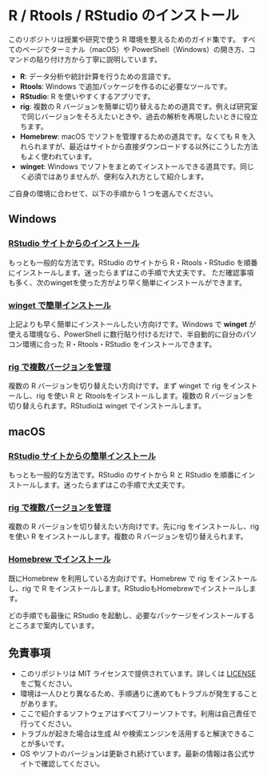 # R / Rtools / RStudio のインストール

このリポジトリは授業や研究で使う R 環境を整えるためのガイド集です。
すべてのページでターミナル（macOS）や PowerShell（Windows）の開き方、コマンドの貼り付け方から丁寧に説明しています。

- **R**: データ分析や統計計算を行うための言語です。
- **Rtools**: Windows で追加パッケージを作るのに必要なツールです。
- **RStudio**: R を使いやすくするアプリです。
- **rig**: 複数の R バージョンを簡単に切り替えるための道具です。例えば研究室で同じバージョンをそろえたいときや、過去の解析を再現したいときに役立ちます。
- **Homebrew**: macOS でソフトを管理するための道具です。なくても R を入れられますが、最近はサイトから直接ダウンロードする以外にこうした方法もよく使われています。
- **winget**: Windows でソフトをまとめてインストールできる道具です。同じく必須ではありませんが、便利な入れ方として紹介します。

ご自身の環境に合わせて、以下の手順から 1 つを選んでください。

## Windows

### [RStudio サイトからのインストール](windows-rstudio.md)
もっとも一般的な方法です。RStudio のサイトから R・Rtools・RStudio を順番にインストールします。迷ったらまずはこの手順で大丈夫です。
ただ確認事項も多く、次のwingetを使った方がより早く簡単にインストールができます。

### [winget で簡単インストール](windows-winget.md)
上記よりも早く簡単にインストールしたい方向けです。Windows で **winget** が使える環境なら、PowerShell に数行貼り付けるだけで、半自動的に自分のパソコン環境に合った R・Rtools・RStudio をインストールできます。

### [rig で複数バージョンを管理](windows-rig.md)
複数の R バージョンを切り替えたい方向けです。まず winget で rig をインストールし、rig を使い R と Rtoolsをインストールします。複数の R バージョンを切り替えられます。RStudioは winget でインストールします。

## macOS

### [RStudio サイトからの簡単インストール](mac-rstudio.md)
もっとも一般的な方法です。RStudio のサイトから R と RStudio を順番にインストールします。迷ったらまずはこの手順で大丈夫です。

### [rig で複数バージョンを管理](mac-rig.md)
複数の R バージョンを切り替えたい方向けです。先にrig をインストールし、rigを使い R をインストールします。複数の R バージョンを切り替えられます。

### [Homebrew でインストール](mac-homebrew.md)
既にHomebrew を利用している方向けです。Homebrew で rig をインストールし、rig で R をインストールします。RStudioもHomebrewでインストールします。


どの手順でも最後に RStudio を起動し、必要なパッケージをインストールするところまで案内しています。

## 免責事項

- このリポジトリは MIT ライセンスで提供されています。詳しくは [LICENSE](LICENSE) をご覧ください。
- 環境は一人ひとり異なるため、手順通りに進めてもトラブルが発生することがあります。
- ここで紹介するソフトウェアはすべてフリーソフトです。利用は自己責任で行ってください。
- トラブルが起きた場合は生成 AI や検索エンジンを活用すると解決できることが多いです。
- OS やソフトのバージョンは更新され続けています。最新の情報は各公式サイトで確認してください。
